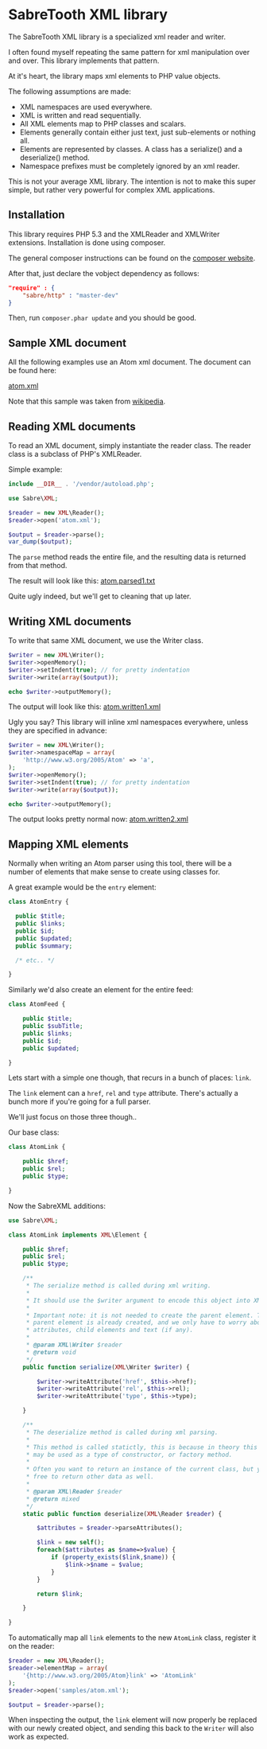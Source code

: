 SabreTooth XML library
======================

The SabreTooth XML library is a specialized xml reader and writer.

I often found myself repeating the same pattern for xml manipulation over and
over. This library implements that pattern.

At it's heart, the library maps xml elements to PHP value objects.

The following assumptions are made:

* XML namespaces are used everywhere.
* XML is written and read sequentially.
* All XML elements map to PHP classes and scalars.
* Elements generally contain either just text, just sub-elements or nothing all.
* Elements are represented by classes. A class has a serialize() and a
  deserialize() method.
* Namespace prefixes must be completely ignored by an xml reader.

This is not your average XML library. The intention is not to make this super
simple, but rather very powerful for complex XML applications.

Installation
------------

This library requires PHP 5.3 and the XMLReader and XMLWriter extensions.
Installation is done using composer.

The general composer instructions can be found on the [composer website](http://getcomposer.org/doc/00-intro.md).

After that, just declare the vobject dependency as follows:

```json
"require" : {
    "sabre/http" : "master-dev"
}
```

Then, run `composer.phar update` and you should be good.

Sample XML document
-------------------

All the following examples use an Atom xml document.
The document can be found here:

[atom.xml](https://github.com/evert/sabre-xml/blob/master/samples/atom.xml)

Note that this sample was taken from [wikipedia](https://en.wikipedia.org/wiki/Atom_%28standard%29).

Reading XML documents
---------------------

To read an XML document, simply instantiate the reader class. The reader class
is a subclass of PHP's XMLReader.

Simple example:

```php
include __DIR__ . '/vendor/autoload.php';

use Sabre\XML;

$reader = new XML\Reader();
$reader->open('atom.xml');

$output = $reader->parse();
var_dump($output);
```

The `parse` method reads the entire file, and the resulting data is returned
from that method.

The result will look like this: [atom.parsed1.txt](https://github.com/evert/sabre-xml/blob/master/samples/atom.parsed1.txt)

Quite ugly indeed, but we'll get to cleaning that up later.

Writing XML documents
---------------------

To write that same XML document, we use the Writer class.

```php
$writer = new XML\Writer();
$writer->openMemory();
$writer->setIndent(true); // for pretty indentation
$writer->write(array($output));

echo $writer->outputMemory();
```

The output will look like this: [atom.written1.xml](https://github.com/evert/sabre-xml/blob/master/samples/atom.written1.xml)

Ugly you say? This library will inline xml namespaces everywhere, unless they
are specified in advance:

```php
$writer = new XML\Writer();
$writer->namespaceMap = array(
    'http://www.w3.org/2005/Atom' => 'a',
);
$writer->openMemory();
$writer->setIndent(true); // for pretty indentation
$writer->write(array($output));

echo $writer->outputMemory();
```

The output looks pretty normal now: [atom.written2.xml](https://github.com/evert/sabre-xml/blob/master/samples/atom.written2.xml)

Mapping XML elements
--------------------

Normally when writing an Atom parser using this tool, there will be a number of
elements that make sense to create using classes for.

A great example would be the `entry` element:

```php
class AtomEntry {

  public $title;
  public $links;
  public $id;
  public $updated;
  public $summary;

  /* etc.. */

}
```

Similarly we'd also create an element for the entire feed:

```php
class AtomFeed {

    public $title;
    public $subTitle;
    public $links;
    public $id;
    public $updated;

}
```

Lets start with a simple one though, that recurs in a bunch of places: `link`.

The `link` element can a `href`, `rel` and `type` attribute. There's actually a
bunch more if you're going for a full parser.

We'll just focus on those three though..

Our base class:

```php
class AtomLink {

    public $href;
    public $rel;
    public $type;

}
```

Now the SabreXML additions:

```php
use Sabre\XML;

class AtomLink implements XML\Element {

    public $href;
    public $rel;
    public $type;

    /**
     * The serialize method is called during xml writing.
     *
     * It should use the $writer argument to encode this object into XML.
     *
     * Important note: it is not needed to create the parent element. The
     * parent element is already created, and we only have to worry about
     * attributes, child elements and text (if any).
     *
     * @param XML\Writer $reader
     * @return void
     */
    public function serialize(XML\Writer $writer) {

        $writer->writeAttribute('href', $this->href);
        $writer->writeAttribute('rel', $this->rel);
        $writer->writeAttribute('type', $this->type);

    }

    /**
     * The deserialize method is called during xml parsing.
     *
     * This method is called statictly, this is because in theory this method
     * may be used as a type of constructor, or factory method.
     *
     * Often you want to return an instance of the current class, but you are
     * free to return other data as well.
     *
     * @param XML\Reader $reader
     * @return mixed
     */
    static public function deserialize(XML\Reader $reader) {

        $attributes = $reader->parseAttributes();

        $link = new self();
        foreach($attributes as $name=>$value) {
            if (property_exists($link,$name)) {
                $link->$name = $value;
            }
        }

        return $link;

    }

}
```

To automatically map all `link` elements to the new `AtomLink` class, register
it on the reader:

```php
$reader = new XML\Reader();
$reader->elementMap = array(
    '{http://www.w3.org/2005/Atom}link' => 'AtomLink'
);
$reader->open('samples/atom.xml');

$output = $reader->parse();
```

When inspecting the output, the `link` element will now properly be replaced
with our newly created object, and sending this back to the `Writer` will also
work as expected.

